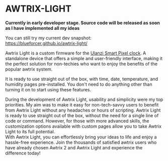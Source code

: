 # AWTRIX-LIGHT

**Currently in early developer stage. Source code will be released as soon as I have implemented all my ideas**

You can still try my current dev snapshot:
https://blueforcer.github.io/awtrix-light/


Awtrix Light is a custom firmware  for the [Ulanzi Smart Pixel clock](https://www.ulanzi.com/products/ulanzi-pixel-smart-clock-2882).
A standalone device that offers a simple and user-friendly interface, making it the perfect solution for non-techies who want to enjoy the benefits of the popular awtrix system.  

It is ready to use straight out of the box, with time, date, temperature, and humidity pages pre-installed. You don't need to do anything other than turning it on to start using these features.    

During the development of Awtrix Light, usability and simplicity were my top priorities. My aim was to make it easy for non-tech-savvy users to benefit from Awtrix Light without any headaches or hours of scripting. Awtrix Light is ready to use straight out of the box, without the need for a single line of code or command. However, for those with more advanced skills, the customization options available with custom pages allow you to take Awtrix Light to its full potential.  
 With Awtrix Light, you can effortlessly bring your ideas to life and enjoy a hassle-free experience. Join the thousands of satisfied awtrix users who have already chosen Awtrix 2 and Awtrix  Light and experience the difference today! 
